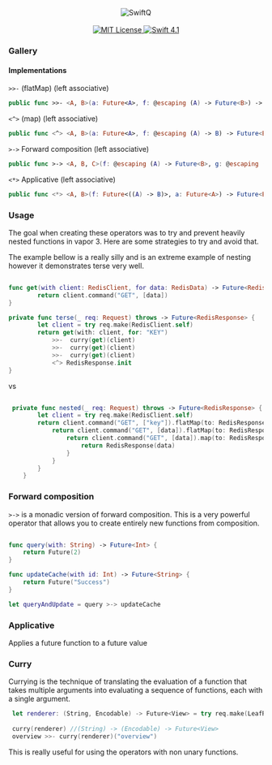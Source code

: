 
<p align="center">
    <img src="https://user-images.githubusercontent.com/8390081/36566527-2374fe40-17fa-11e8-9cad-e4336fedf5f5.png"  alt="SwiftQ">
    <br>
    <br>
    <a href="LICENSE">
        <img src="http://img.shields.io/badge/license-MIT-brightgreen.svg" alt="MIT License">
    </a>
    <a href="https://swift.org">
        <img src="http://img.shields.io/badge/swift-4.1-brightgreen.svg" alt="Swift 4.1">
    </a>
</p>

### Gallery


#### Implementations

`>>-` (flatMap) (left associative)
```swift
public func >>- <A, B>(a: Future<A>, f: @escaping (A) -> Future<B>) -> Future<B> 
```

`<^>` (map) (left associative)
```swift
public func <^> <A, B>(a: Future<A>, f: @escaping (A) -> B) -> Future<B> {
```

`>->` Forward composition (left associative)

```swift
public func >-> <A, B, C>(f: @escaping (A) -> Future<B>, g: @escaping (B) -> Future<C>) -> (A) -> Future<C> {
```

`<*>` Applicative (left associative)
```swift
public func <*> <A, B>(f: Future<((A) -> B)>, a: Future<A>) -> Future<B> {
```

### Usage
The goal when creating these operators was to try and prevent heavily nested functions in vapor 3. Here are some strategies to try and avoid that.

The example bellow is a really silly and is an extreme example of nesting however it demonstrates terse very well.

```swift

func get(with client: RedisClient, for data: RedisData) -> Future<RedisData> {
        return client.command("GET", [data])
}

private func terse(_ req: Request) throws -> Future<RedisResponse> {
        let client = try req.make(RedisClient.self)
        return get(with: client, for: "KEY")
            >>-  curry(get)(client)
            >>-  curry(get)(client)
            >>-  curry(get)(client)
            <^> RedisResponse.init
}

``` 

vs

```swift

 private func nested(_ req: Request) throws -> Future<RedisResponse> {
        let client = try req.make(RedisClient.self)
        return client.command("GET", ["key"]).flatMap(to: RedisResponse.self) { data in
            return client.command("GET", [data]).flatMap(to: RedisResponse.self) { data in
                return client.command("GET", [data]).map(to: RedisResponse.self) { data in
                    return RedisResponse(data)
                }
            }
        }
    }

```


### Forward composition
`>->` is a monadic version of forward composition.  This is a very powerful operator that allows you to create entirely new functions from composition.

```swift

func query(with: String) -> Future<Int> {
    return Future(2)
}

func updateCache(with id: Int) -> Future<String> {
    return Future("Success")
}

let queryAndUpdate = query >-> updateCache

```

### Applicative
Applies a future function to a future value

### Curry
Currying is the technique of translating the evaluation of a function that takes multiple arguments into evaluating a sequence of functions, each with a single argument.

```swift 
 let renderer: (String, Encodable) -> Future<View> = try req.make(LeafRenderer.self).render
 
 curry(renderer) //(String) -> (Encodable) -> Future<View>
 overview >>- curry(renderer)("overview")
```
This is really useful for using the operators with non unary functions. 

